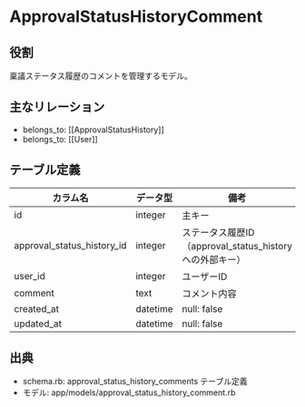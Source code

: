# ApprovalStatusHistoryComment

## 役割
稟議ステータス履歴のコメントを管理するモデル。

## 主なリレーション
- belongs_to: [[ApprovalStatusHistory]]
- belongs_to: [[User]]

## テーブル定義

| カラム名 | データ型 | 備考 |
|---|---|---|
| id | integer | 主キー |
| approval_status_history_id | integer | ステータス履歴ID（approval_status_historyへの外部キー） |
| user_id | integer | ユーザーID |
| comment | text | コメント内容 |
| created_at | datetime | null: false |
| updated_at | datetime | null: false |

## 出典
- schema.rb: approval_status_history_comments テーブル定義
- モデル: app/models/approval_status_history_comment.rb 